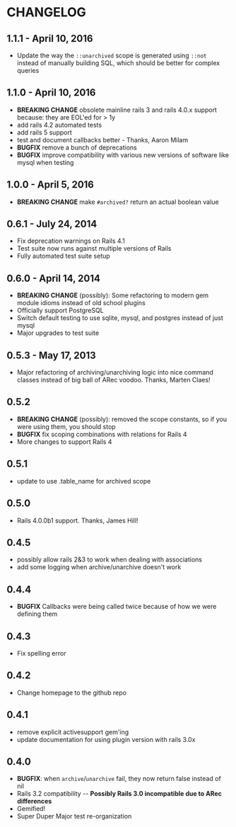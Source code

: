 # CHANGELOG

## 1.1.1 - April 10, 2016
* Update the way the `::unarchived` scope is generated using `::not` instead of manually building SQL, which should be better for complex queries

## 1.1.0 - April 10, 2016
* **BREAKING CHANGE** obsolete mainline rails 3 and rails 4.0.x support because: they are EOL'ed for > 1y
* add rails 4.2 automated tests
* add rails 5 support
* test and document callbacks better - Thanks, Aaron Milam
* **BUGFIX** remove a bunch of deprecations
* **BUGFIX** improve compatibility with various new versions of software like mysql when testing

## 1.0.0 - April 5, 2016
* **BREAKING CHANGE** make `#archived?` return an actual boolean value

## 0.6.1 - July 24, 2014
* Fix deprecation warnings on Rails 4.1
* Test suite now runs against multiple versions of Rails
* Fully automated test suite setup

## 0.6.0 - April 14, 2014
* **BREAKING CHANGE** (possibly): Some refactoring to modern gem module idioms instead of old school plugins
* Officially support PostgreSQL
* Switch default testing to use sqlite, mysql, and postgres instead of just mysql
* Major upgrades to test suite

## 0.5.3 - May 17, 2013
* Major refactoring of archiving/unarchiving logic into nice command classes instead of big ball of ARec voodoo. Thanks, Marten Claes!

## 0.5.2
* **BREAKING CHANGE** (possibly): removed the scope constants, so if you were using them, you should stop
* **BUGFIX** fix scoping combinations with relations for Rails 4
* More changes to support Rails 4

## 0.5.1
* update to use .table_name for archived scope

## 0.5.0
* Rails 4.0.0b1 support. Thanks, James Hill!

## 0.4.5
* possibly allow rails 2&3 to work when dealing with associations
* add some logging when archive/unarchive doesn't work

## 0.4.4
* **BUGFIX** Callbacks were being called twice because of how we were defining them

## 0.4.3
* Fix spelling error

## 0.4.2
* Change homepage to the github repo

## 0.4.1
* remove explicit activesupport gem'ing
* update documentation for using plugin version with rails 3.0x

## 0.4.0
* **BUGFIX**: when `archive`/`unarchive` fail, they now return false instead of nil
* Rails 3.2 compatibility -- **Possibly Rails 3.0 incompatible due to ARec differences**
* Gemified!
* Super Duper Major test re-organization

